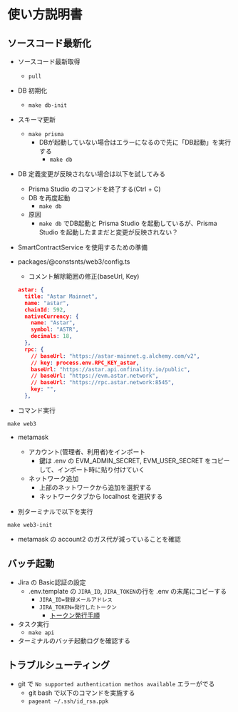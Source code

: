 # 使い方説明書

## ソースコード最新化

* ソースコード最新取得
  * `pull`
* DB 初期化
  * `make db-init`
* スキーマ更新
  * `make prisma`
    * DBが起動していない場合はエラーになるので先に「DB起動」を実行する
      * `make db`

* DB 定義変更が反映されない場合は以下を試してみる
  * Prisma Studio のコマンドを終了する(Ctrl + C)
  * DB を再度起動
    * `make db`
  * 原因
    * `make db` でDB起動と Prisma Studio を起動しているが、Prisma Studio を起動したままだと変更が反映されない？

* SmartContractService を使用するための準備
* packages/@constsnts/web3/config.ts
  * コメント解除範囲の修正(baseUrl, Key)

  ```json
  astar: {
    title: "Astar Mainnet",
    name: "astar",
    chainId: 592,
    nativeCurrency: {
      name: "Astar",
      symbol: "ASTR",
      decimals: 18,
    },
    rpc: {
      // baseUrl: "https://astar-mainnet.g.alchemy.com/v2",
      // key: process.env.RPC_KEY_astar,
      baseUrl: "https://astar.api.onfinality.io/public",
      // baseUrl: "https://evm.astar.network",
      // baseUrl: "https://rpc.astar.network:8545",
      key: "",
    },
  ```

* コマンド実行

```text
make web3
```

* metamask
  * アカウント(管理者、利用者)をインポート
    * 鍵は .env の EVM_ADMIN_SECRET, EVM_USER_SECRET をコピーして、インポート時に貼り付けていく
  * ネットワーク追加
    * 上部のネットワークから追加を選択する
    * ネットワークタブから localhost を選択する

* 別ターミナルで以下を実行

```text
make web3-init
```

* metamask の account2 のガス代が減っていることを確認

## バッチ起動

* Jira の Basic認証の設定
  * .env.template の `JIRA_ID`, `JIRA_TOKEN`の行を .env の末尾にコピーする
    * `JIRA_ID=登録メールアドレス`
    * `JIRA_TOKEN=発行したトークン`
      * [トークン発行手順](https://support.atlassian.com/ja/atlassian-account/docs/manage-api-tokens-for-your-atlassian-account/)
* タスク実行
  * `make api`
* ターミナルのバッチ起動ログを確認する

## トラブルシューティング

* git で `No supported authentication methos available` エラーがでる
  * git bash で以下のコマンドを実施する
  * `pageant ~/.ssh/id_rsa.ppk`

